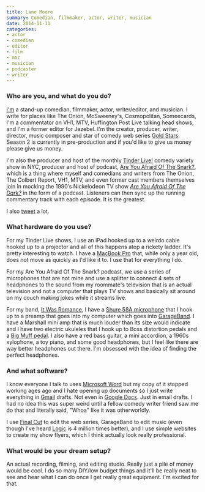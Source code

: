 ```yaml
---
title: Lane Moore
summary: Comedian, filmmaker, actor, writer, musician
date: 2014-11-11
categories:
- actor
- comedian
- editor
- film
- mac
- musician
- podcaster
- writer
---
```


### Who are you, and what do you do?

[I'm](http://www.lanemoore.org/ "Lane's website.") a stand-up comedian, filmmaker, actor, writer/editor, and musician. I write for places like The Onion, McSweeney's, Cosmopolitan, Someecards, I'm a commentator on VH1, MTV, Huffington Post Live talking head shows, and I'm a former editor for Jezebel. I'm the creator, producer, writer, director, music composer and star of comedy web series [Gold Stars](https://www.youtube.com/user/GoldStarsSeries/videos "Lane's comedy web series on YouTube."). Season 2 is currently in pre-production and if you'd like to give us money please give us money.

I'm also the producer and host of the monthly [Tinder Live!](http://www.lanemoore.org/tinder-live/ "Lane's comedy show.") comedy variety show in NYC, producer and host of podcast, [Are You Afraid Of The Snark?](https://www.facebook.com/AreYouAfraidOfTheSnark "The Facebook page for Lane's podcast."), which is a thing where myself and comedians and writers from The Onion, The Colbert Report, VH1, MTV, and even former cast members themselves join in mocking the 1990′s Nickelodeon TV show [*Are You Afraid Of The Dark?*](https://en.wikipedia.org/wiki/Are_You_Afraid_of_the_Dark%3F "The Wikipedia entry for 'Are You Afraid Of The Dark?'.") in the form of a podcast. Listeners can then sync up the running commentary track with each episode. It is the greatest. 

I also [tweet](https://twitter.com/hellolanemoore "Lane's Twitter account.") a lot.

### What hardware do you use?

For my Tinder Live shows, I use an iPad hooked up to a weirdo cable hooked up to a projector and all of this happens atop a rickety ladder. It's pretty interesting to watch. I have a [MacBook Pro][macbook-pro] that, while only a year old, does not move as quickly as I'd like it to. I use that for everything I do.

For my Are You Afraid Of The Snark? podcast, we use a series of microphones that are not mine and use a splitter to connect 4 sets of headphones to the sound from my roommate's television that is an actual television and not a computer that plays TV shows and basically sit around on my couch making jokes while it streams live.

For my band, [It Was Romance](https://www.facebook.com/itwasromance "The Facebook page for Lane's band."), I have a [Shure 58A microphone][beta-58a] that I hook up to a preamp that goes into my computer which goes into [GarageBand][]. I have a Marshall mini amp that is much louder than its size would indicate and I have two electric ukuleles that I hook up to Boss distortion pedals and a [Big Muff pedal][big-muff]. I also have a red bass guitar, a mini accordion, a 1960s xylophone, a toy piano, and some good headphones, but I feel like there are way better headphones out there. I'm obsessed with the idea of finding the perfect headphones. 

### And what software?

I know everyone I talk to uses [Microsoft Word][word] but my copy of it stopped working ages ago and I hate opening up documents so I just write everything in [Gmail][] drafts. Not even in [Google Docs][google-docs]. Just in email drafts. I had no idea this was super weird until a fellow comedy writer friend saw me do that and literally said, "Whoa" like it was otherworldly.

I use [Final Cut][final-cut-pro] to edit the web series, GarageBand to edit music (even though I've heard [Logic][] is 4 million times better), and I use simple websites to create my show flyers, which I think actually look really professional.

### What would be your dream setup?

An actual recording, filming, and editing studio. Really just a pile of money would be cool. I do so many DIY/low budget things and it'll be really neat to see and hear what I can do once I get really great equipment. I'm excited for that.

[beta-58a]: http://www.shure.com/americas/products/microphones/beta/beta-58a-vocal-microphone "A vocal microphone."
[big-muff]: https://en.wikipedia.org/wiki/Big_Muff "A guitar distortion pedal."
[final-cut-pro]: https://en.wikipedia.org/wiki/Final_Cut_Pro "A nonlinear video editor."
[garageband]: https://www.apple.com/mac/garageband/ "An audio recording and editing tool for the Mac."
[gmail]: https://mail.google.com/mail/ "Web-based email."
[google-docs]: https://en.wikipedia.org/wiki/Google_Docs "A web-based office suite."
[logic]: https://www.saleae.com/logic/ "A hardware debugger."
[macbook-pro]: https://www.apple.com/macbook-pro/ "A laptop."
[word]: https://products.office.com/en-us/word "A document editor."
